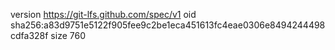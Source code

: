 version https://git-lfs.github.com/spec/v1
oid sha256:a83d9751e5122f905fee9c2be1eca451613fc4eae0306e8494244498cdfa328f
size 760
